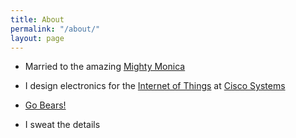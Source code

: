 ```yaml
---
title: About
permalink: "/about/"
layout: page
---
```


* Married to the amazing [Mighty Monica](http://mightymonica.com)

* I design electronics for the [Internet of Things](http://www.cisco.com/web/solutions/trends/iot/overview.html) at [Cisco Systems](http://www.cisco.com)

* [Go Bears!](https://cal.berkeley.edu/cwilson)

* I sweat the details
